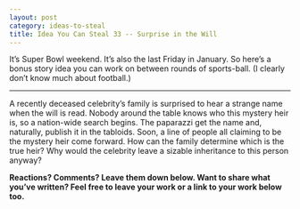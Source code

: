 ```yaml
---
layout: post
category: ideas-to-steal
title: Idea You Can Steal 33 -- Surprise in the Will
---
```


It’s Super Bowl weekend. It’s also the last Friday in January. So here’s a bonus story idea you can work on between rounds of sports-ball. (I clearly don’t know much about football.)

<!--excerpt-->

-------------------------------------

A recently deceased celebrity’s family is surprised to hear a strange name when the will is read. Nobody around the table knows who this mystery heir is, so a nation-wide search begins. The paparazzi get the name and, naturally, publish it in the tabloids. Soon, a line of people all claiming to be the mystery heir come forward. How can the family determine which is the true heir? Why would the celebrity leave a sizable inheritance to this person anyway?

**Reactions? Comments? Leave them down below. Want to share what you’ve written? Feel free to leave your work or a link to your work below too.**

